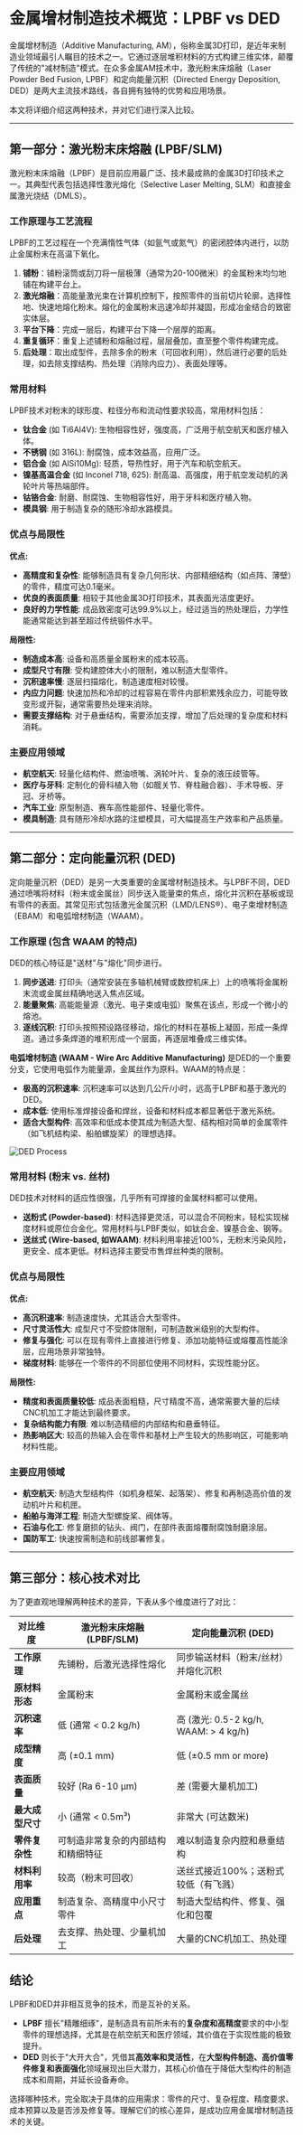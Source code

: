 # 金属增材制造技术概览：LPBF vs DED

金属增材制造（Additive Manufacturing, AM），俗称金属3D打印，是近年来制造业领域最引人瞩目的技术之一。它通过逐层堆积材料的方式构建三维实体，颠覆了传统的"减材制造"模式。在众多金属AM技术中，激光粉末床熔融（Laser Powder Bed Fusion, LPBF）和定向能量沉积（Directed Energy Deposition, DED）是两大主流技术路线，各自拥有独特的优势和应用场景。

本文将详细介绍这两种技术，并对它们进行深入比较。

---

## 第一部分：激光粉末床熔融 (LPBF/SLM)

激光粉末床熔融（LPBF）是目前应用最广泛、技术最成熟的金属3D打印技术之一。其典型代表包括选择性激光熔化（Selective Laser Melting, SLM）和直接金属激光烧结（DMLS）。

### 工作原理与工艺流程

LPBF的工艺过程在一个充满惰性气体（如氩气或氮气）的密闭腔体内进行，以防止金属粉末在高温下氧化。

1.  **铺粉**：铺粉滚筒或刮刀将一层极薄（通常为20-100微米）的金属粉末均匀地铺在构建平台上。
2.  **激光熔融**：高能量激光束在计算机控制下，按照零件的当前切片轮廓，选择性地、快速地熔化粉末。熔化的金属粉末迅速冷却并凝固，形成冶金结合的致密实体层。
3.  **平台下降**：完成一层后，构建平台下降一个层厚的距离。
4.  **重复循环**：重复上述铺粉和熔融过程，层层叠加，直至整个零件构建完成。
5.  **后处理**：取出成型件，去除多余的粉末（可回收利用），然后进行必要的后处理，如去除支撑结构、热处理（消除内应力）、表面处理等。


### 常用材料

LPBF技术对粉末的球形度、粒径分布和流动性要求较高，常用材料包括：
*   **钛合金** (如 Ti6Al4V): 生物相容性好，强度高，广泛用于航空航天和医疗植入体。
*   **不锈钢** (如 316L): 耐腐蚀，成本效益高，应用广泛。
*   **铝合金** (如 AlSi10Mg): 轻质，导热性好，用于汽车和航空航天。
*   **镍基高温合金** (如 Inconel 718, 625): 耐高温、高强度，用于航空发动机的涡轮叶片等热端部件。
*   **钴铬合金**: 耐磨、耐腐蚀、生物相容性好，用于牙科和医疗植入物。
*   **模具钢**: 用于制造复杂的随形冷却水路模具。

### 优点与局限性

**优点:**
*   **高精度和复杂性**: 能够制造具有复杂几何形状、内部精细结构（如点阵、薄壁）的零件，精度可达0.1毫米。
*   **优良的表面质量**: 相较于其他金属3D打印技术，其表面光洁度更好。
*   **良好的力学性能**: 成品致密度可达99.9%以上，经过适当的热处理后，力学性能通常能达到甚至超过传统锻件水平。

**局限性:**
*   **制造成本高**: 设备和高质量金属粉末的成本较高。
*   **成型尺寸有限**: 受构建腔体大小的限制，难以制造大型零件。
*   **沉积速率慢**: 逐层扫描熔化，制造速度相对较慢。
*   **内应力问题**: 快速加热和冷却的过程容易在零件内部积累残余应力，可能导致变形或开裂，通常需要热处理来消除。
*   **需要支撑结构**: 对于悬垂结构，需要添加支撑，增加了后处理的复杂度和材料消耗。

### 主要应用领域

*   **航空航天**: 轻量化结构件、燃油喷嘴、涡轮叶片、复杂的液压歧管等。
*   **医疗与牙科**: 定制化的骨科植入物（如髋关节、脊柱融合器）、手术导板、牙冠、牙桥等。
*   **汽车工业**: 原型制造、赛车高性能部件、轻量化零件。
*   **模具制造**: 具有随形冷却水路的注塑模具，可大幅提高生产效率和产品质量。

---

## 第二部分：定向能量沉积 (DED)

定向能量沉积（DED）是另一大类重要的金属增材制造技术。与LPBF不同，DED通过喷嘴将材料（粉末或金属丝）同步送入能量束的焦点，熔化并沉积在基板或现有零件的表面。其常见形式包括激光金属沉积（LMD/LENS®）、电子束增材制造（EBAM）和电弧增材制造（WAAM）。

### 工作原理 (包含 WAAM 的特点)

DED的核心特征是"送材"与"熔化"同步进行。

1.  **同步送进**: 打印头（通常安装在多轴机械臂或数控机床上）上的喷嘴将金属粉末流或金属丝精确地送入焦点区域。
2.  **能量聚焦**: 高能能量源（激光、电子束或电弧）聚焦在该点，形成一个微小的熔池。
3.  **逐线沉积**: 打印头按照预设路径移动，熔化的材料在基板上凝固，形成一条焊道。通过多条焊道的堆积形成一个层面，再逐层堆叠成三维实体。

**电弧增材制造 (WAAM - Wire Arc Additive Manufacturing)** 是DED的一个重要分支，它使用电弧作为能量源，金属丝作为原料。WAAM的特点是：
*   **极高的沉积速率**: 沉积速率可以达到几公斤/小时，远高于LPBF和基于激光的DED。
*   **成本低**: 使用标准焊接设备和焊丝，设备和材料成本都显著低于激光系统。
*   **适合大型构件**: 高效率和低成本使其成为制造大型、结构相对简单的金属零件（如飞机结构梁、船舶螺旋桨）的理想选择。

![DED Process](https://i.imgur.com/k2gYQfH.png)

### 常用材料 (粉末 vs. 丝材)

DED技术对材料的适应性很强，几乎所有可焊接的金属材料都可以使用。
*   **送粉式 (Powder-based)**: 材料选择更灵活，可以混合不同粉末，轻松实现梯度材料或原位合金化。常用材料与LPBF类似，如钛合金、镍基合金、钢等。
*   **送丝式 (Wire-based, 如WAAM)**: 材料利用率接近100%，无粉末污染风险，更安全、成本更低。材料选择主要受市售焊丝种类的限制。

### 优点与局限性

**优点:**
*   **高沉积速率**: 制造速度快，尤其适合大型零件。
*   **尺寸灵活性大**: 成型尺寸不受腔体限制，可制造数米级别的大型构件。
*   **修复与强化**: 可以在现有零件上直接进行修复、添加功能特征或熔覆高性能涂层，应用场景非常独特。
*   **梯度材料**: 能够在一个零件的不同部位使用不同材料，实现性能分区。

**局限性:**
*   **精度和表面质量较低**: 成品表面粗糙，尺寸精度不高，通常需要大量的后续CNC机加工才能达到最终要求。
*   **复杂结构能力有限**: 难以制造精细的内部结构和悬垂特征。
*   **热影响区大**: 较高的热输入会在零件和基材上产生较大的热影响区，可能影响材料性能。

### 主要应用领域

*   **航空航天**: 制造大型结构件（如机身框架、起落架）、修复和再制造高价值的发动机叶片和机匣。
*   **船舶与海洋工程**: 制造大型螺旋桨、阀体等。
*   **石油与化工**: 修复磨损的钻头、阀门，在部件表面熔覆耐腐蚀耐磨涂层。
*   **国防军工**: 快速按需制造和前线部署修复。

---

## 第三部分：核心技术对比

为了更直观地理解两种技术的差异，下表从多个维度进行了对比：

| 对比维度           | 激光粉末床熔融 (LPBF/SLM)               | 定向能量沉积 (DED)                         |
|--------------------|-----------------------------------------|----------------------------------------------|
| **工作原理**       | 先铺粉，后激光选择性熔化                | 同步输送材料（粉末/丝材）并熔化沉积        |
| **原材料形态**     | 金属粉末                                | 金属粉末或金属丝                             |
| **沉积速率**       | 低 (通常 < 0.2 kg/h)                    | 高 (激光: 0.5-2 kg/h, WAAM: > 4 kg/h)    |
| **成型精度**       | 高 (±0.1 mm)                            | 低 (±0.5 mm or more)                         |
| **表面质量**       | 较好 (Ra 6-10 μm)                       | 差 (需要大量机加工)                          |
| **最大成型尺寸**   | 小 (通常 < 0.5m³)                       | 非常大 (可达数米)                            |
| **零件复杂性**     | 可制造非常复杂的内部结构和精细特征      | 难以制造复杂内腔和悬垂结构                 |
| **材料利用率**     | 较高（粉末可回收）                      | 送丝式接近100%；送粉式较低（有飞溅）       |
| **应用重点**       | 制造复杂、高精度中小尺寸零件            | 制造大型结构件、修复、强化和包覆             |
| **后处理**         | 去支撑、热处理、少量机加工              | 大量的CNC机加工、热处理                    |

## 结论

LPBF和DED并非相互竞争的技术，而是互补的关系。

*   **LPBF** 擅长"精雕细琢"，是制造具有前所未有的**复杂度和高精度**要求的中小型零件的理想选择，尤其是在航空航天和医疗领域，其价值在于实现性能的极致提升。
*   **DED** 则长于"大开大合"，凭借其**高效率和灵活性**，在**大型构件制造、高价值零件修复和表面强化**领域展现出巨大潜力，其核心价值在于降低大型构件的制造成本和周期，并延长设备寿命。

选择哪种技术，完全取决于具体的应用需求：零件的尺寸、复杂程度、精度要求、成本预算以及是否涉及修复等。理解它们的核心差异，是成功应用金属增材制造技术的关键。 